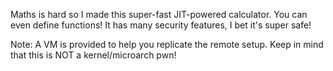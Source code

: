 Maths is hard so I made this super-fast JIT-powered calculator. You can even define functions! It has many security features, I bet it's super safe!

Note: A VM is provided to help you replicate the remote setup. Keep in mind that this is NOT a kernel/microarch pwn!
